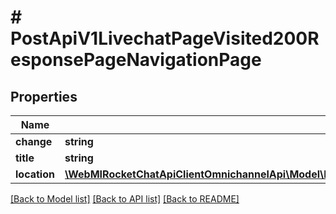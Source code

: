 # # PostApiV1LivechatPageVisited200ResponsePageNavigationPage

## Properties

Name | Type | Description | Notes
------------ | ------------- | ------------- | -------------
**change** | **string** |  | [optional]
**title** | **string** |  | [optional]
**location** | [**\WebMIRocketChatApiClientOmnichannelApi\Model\PostApiV1LivechatPageVisited200ResponsePageNavigationPageLocation**](PostApiV1LivechatPageVisited200ResponsePageNavigationPageLocation.md) |  | [optional]

[[Back to Model list]](../../README.md#models) [[Back to API list]](../../README.md#endpoints) [[Back to README]](../../README.md)

